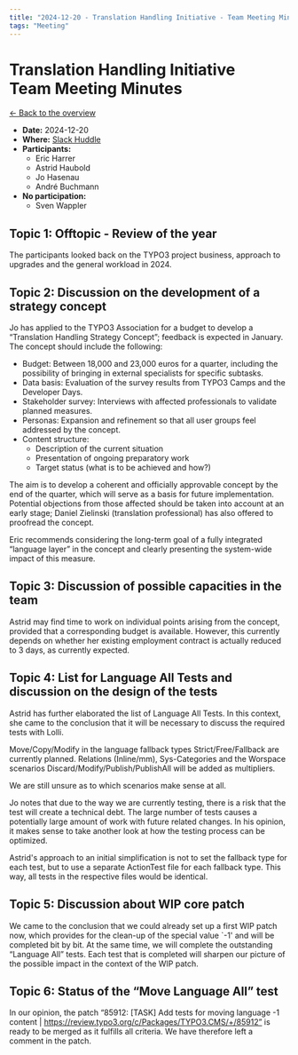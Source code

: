 ```yaml
---
title: "2024-12-20 - Translation Handling Initiative - Team Meeting Minutes"
tags: "Meeting"
---
```


# Translation Handling Initiative<br>Team Meeting Minutes

[← Back to the overview](https://notes.typo3.org/s/f3ae8fZSD)

- **Date:** 2024-12-20<br>
- **Where:** [Slack Huddle](https://app.slack.com/huddle/T024TUMLZ/C05D7UF1L8M)
- **Participants:**
    - Eric Harrer
    - Astrid Haubold
    - Jo Hasenau
    - André Buchmann
- **No participation:**
    - Sven Wappler

## Topic 1: Offtopic - Review of the year

The participants looked back on the TYPO3 project business, approach to upgrades and the general workload in 2024.

## Topic 2: Discussion on the development of a strategy concept

Jo has applied to the TYPO3 Association for a budget to develop a “Translation Handling Strategy Concept”; feedback is expected in January. The concept should include the following:

- Budget: Between 18,000 and 23,000 euros for a quarter, including the possibility of bringing in external specialists for specific subtasks.
- Data basis: Evaluation of the survey results from TYPO3 Camps and the Developer Days.
- Stakeholder survey: Interviews with affected professionals to validate planned measures.
- Personas: Expansion and refinement so that all user groups feel addressed by the concept.
- Content structure:
    - Description of the current situation
    - Presentation of ongoing preparatory work
    - Target status (what is to be achieved and how?)

The aim is to develop a coherent and officially approvable concept by the end of the quarter, which will serve as a basis for future implementation. Potential objections from those affected should be taken into account at an early stage; Daniel Zielinski (translation professional) has also offered to proofread the concept.

Eric recommends considering the long-term goal of a fully integrated “language layer” in the concept and clearly presenting the system-wide impact of this measure.

## Topic 3: Discussion of possible capacities in the team

Astrid may find time to work on individual points arising from the concept, provided that a corresponding budget is available. However, this currently depends on whether her existing employment contract is actually reduced to 3 days, as currently expected.

## Topic 4: List for Language All Tests and discussion on the design of the tests

Astrid has further elaborated the list of Language All Tests. In this context, she came to the conclusion that it will be necessary to discuss the required tests with Lolli.

Move/Copy/Modify in the language fallback types Strict/Free/Fallback are currently planned. Relations (Inline/mm), Sys-Categories and the Worspace scenarios Discard/Modify/Publish/PublishAll will be added as multipliers.

We are still unsure as to which scenarios make sense at all.

Jo notes that due to the way we are currently testing, there is a risk that the test will create a technical debt. The large number of tests causes a potentially large amount of work with future related changes. In his opinion, it makes sense to take another look at how the testing process can be optimized.

Astrid's approach to an initial simplification is not to set the fallback type for each test, but to use a separate ActionTest file for each fallback type. This way, all tests in the respective files would be identical.

## Topic 5: Discussion about WIP core patch

We came to the conclusion that we could already set up a first WIP patch now, which provides for the clean-up of the special value `-1' and will be completed bit by bit. At the same time, we will complete the outstanding “Language All” tests. Each test that is completed will sharpen our picture of the possible impact in the context of the WIP patch.

## Topic 6: Status of the “Move Language All” test

In our opinion, the patch “85912: [TASK] Add tests for moving language -1 content | https://review.typo3.org/c/Packages/TYPO3.CMS/+/85912” is ready to be merged as it fulfills all criteria. We have therefore left a comment in the patch.